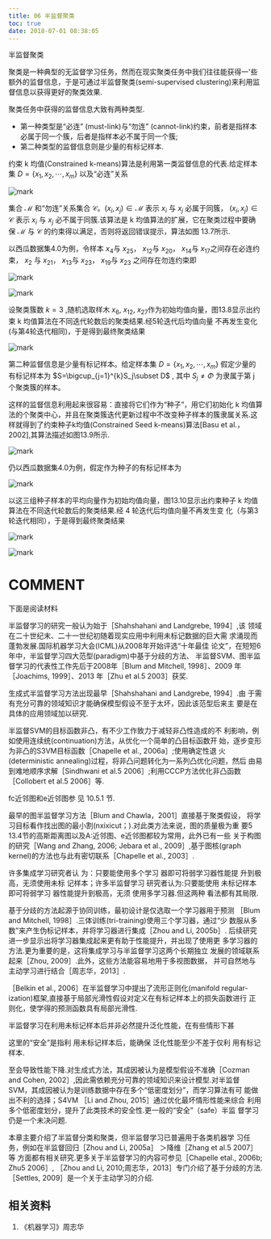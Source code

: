```yaml
---
title: 06 半监督聚类
toc: true
date: 2018-07-01 08:38:05
---
```


半监督聚类


聚类是一种典型的无监督学习任务，然而在现实聚类任务中我们往往能获得一'些额外的监督信息，于是可通过半监督聚类(semi-supervised clustering)来利用监督信息以获得更好的聚类效果.



聚类任务中获得的监督信息大致有两种类型.
- 第一种类型是“必连” (must-link)与“勿连” (cannot-link)约束，前者是指样本必属于同一个簇，后者是指样本必不属于同一个簇;
- 第二种类型的监督信息则是少量的有标记样本.

约束 k 均值(Constrained k-means)算法是利用第一类监督信息的代表.给定样本集 $D=\{x_1,x_2,\cdots ,x_m\}$  以及“必连”关系

![mark](http://pacdb2bfr.bkt.clouddn.com/blog/image/180701/jIBHLKG1ll.png?imageslim)

集合 $\mathcal{M}$ 和“勿连”关系集合 $\mathcal{C}$。$(x_i,x_j)\in\mathcal{M}$ 表示 $x_i$ 与 $x_j$ 必属于同簇， $(x_i,x_j)\in\mathcal{C}$ 表示 $x_i$ 与 $x_j$ 必不属于同簇.该算法是 k 均值算法的扩展，它在聚类过程中要确保 $\mathcal{M}$ 与 $\mathcal{C}$ 的约束得以满足，否则将返回错误提示，算法如图 13.7所示.

以西瓜数据集4.0为例，令样本 $x_4$与 $x_{25}$， $x_{12}$与 $x_{20}$， $x_{14}$与 $x_{17}$之间存在必连约束， $x_{2}$ 与 $x_{21}$， $x_{13}$与 $x_{23}$， $x_{19}$与 $x_{23}$ 之间存在勿连约束即

![mark](http://pacdb2bfr.bkt.clouddn.com/blog/image/180701/LJmg10g46k.png?imageslim)



![mark](http://pacdb2bfr.bkt.clouddn.com/blog/image/180701/J2EfDHiFEJ.png?imageslim)


设聚类簇数 $k = 3$ ,随机选取样木 $x_6$, $x_12$, $x_27$作为初始均值向量，图13.8显示出约束 k 均值算法在不同迭代轮数后的聚类结果.经5轮迭代后均值向量 不再发生变化(与第4轮迭代相同)，于是得到最终聚类结果

![mark](http://pacdb2bfr.bkt.clouddn.com/blog/image/180701/Dll9LeDEDE.png?imageslim)


第二种监督信息是少量有标记样本。给定样本集 $D=\{x_1,x_2,\cdots,x_m\}$ 假定少量的有标记样本为 $S=\bigcup_{j=1}^{k}S_j\subset D$ , 其中 $S_j\neq \Phi$ 为隶属于第 j 个聚类簇的样本。

这样的监督信息利用起来很容易：直接将它们作为“种子”，用它们初始化 k 均值算法的个聚类中心，并且在聚类簇迭代更新过程中不改变种子样本的簇隶属关系.这样就得到了约束种子k均值(Constrained Seed k-means)算法[Basu et al.，2002],其算法描述如图13.9所示.


![mark](http://pacdb2bfr.bkt.clouddn.com/blog/image/180701/3e7fK1CgBK.png?imageslim)


仍以西瓜数据集4.0为例，假定作为种子的有标记样本为

![mark](http://pacdb2bfr.bkt.clouddn.com/blog/image/180701/bbIL94iI4k.png?imageslim)

以这三组种子样本的平均向量作为初始均值向量，图13.10显示出约束种子 k 均值算法在不同迭代轮数后的聚类结果.经 4 轮迭代后均值向量不再发生变 化（与第3轮迭代相同），于是得到最终聚类结果

![mark](http://pacdb2bfr.bkt.clouddn.com/blog/image/180701/a2HK9Kfdcc.png?imageslim)

![mark](http://pacdb2bfr.bkt.clouddn.com/blog/image/180701/3AGb4jeCli.png?imageslim)





# COMMENT


下面是阅读材料

半监督学习的研究一般认为始于［Shahshahani and Landgrebe, 1994］,该 领域在二十世纪末、二十一世纪初随着现实应用中利用未标记数据的巨大需 求涌现而蓬勃发展.国际机器学习大会(ICML)从2008年开始评选“十年最佳 论文”，在短短6年中，半监督学习四大范型(paradigm)中基于分歧的方法、 半监督SVM、图半监督学习的代表性工作先后于2008年［Blum and Mitchell, 1998］、2009 年［Joachims, 1999］、2013 年［Zhu et al.5 2003］获奖.

生成式半监督学习方法出现最早［Shahshahani and Landgrebe, 1994］.由 于需有充分可靠的领域知识才能确保模型假设不至于太坏，因此该范型后来主 要是在具体的应用领域加以研究.

半监督SVM的目标函数非凸，有不少工作致力于减轻非凸性造成的不 利影响，例如使用连续统(continuation)方法，从优化一个简单的凸目标函数开 始，逐步变形为非凸的S3VM目标函数［Chapelle et al., 2006a］;使用确定性退 火(deterministic annealing)过程，将非凸问题转化为一系列凸优化问题，然后 由易到难地顺序求解［Sindhwani et al.5 2006］;利用CCCP方法优化非凸函数 ［Collobert et al.5 2006］等.

fc近邻图和e近邻图参 见 10.5.1 节.


最早的图半监督学习方法［Blum and Chawla，2001］直接基于聚类假设， 将学习目标看作找出图的最小割(nxixicut；).对此类方法来说，图的质量极为重 要5 13.4节的高斯距离图以及A:近邻图、e近邻图都较为常用，此外已有一些 关于构图的研究［Wang and Zhang, 2006; Jebara et al., 2009］,基于图核(graph kernel)的方法也与此有密切联系［Chapelle et al., 2003］.

许多集成学习研究者认 为：只要能使用多个学习 器即可将弱学习器性能提 升到极高，无须使用未标 记样本；许多半监督学习 研究者认为:只要能使用 未标记样本即可将弱学习 器性能提升到极高，无须 使用多学习器.但这两种 看法都有其局限.


基于分歧的方法起源于协同训练，最初设计是仅选取一个学习器用于预测 ［Blum and Mitchell, 1998］.三体训练(tri-training)使用三个学习器，通过“少 数服从多数”来产生伪标记样本，并将学习器进行集成［Zhou and Li, 2005b］. 后续研究进一步显示出将学习器集成起来更有助于性能提升，并出现了使用更 多学习器的方法.更为重要的是，这将集成学习与半监督学习这两个长期独立 发展的领域联系起来［Zhou, 2009］.此外，这些方法能容易地用于多视图数据， 并可自然地与主动学习进行结合［周志华，2013］.

［Belkin et al., 2006］在半监督学习中提出了流形正则化(manifold regular-ization)框架,直接基于局部光滑性假设对定义在有标记样本上的损失函数进行 正则化，使学得的预测函数具有局部光滑性.

半监督学习在利用未标记样本后并非必然提升泛化性能，在有些情形下甚

这里的“安全”是指利 用未标记样本后，能确保 泛化性能至少不差于仅利 用有标记样本.


至会导致性能下降.对生成式方法，其成因被认为是模型假设不准确［Cozman and Cohen, 2002］,因此需依赖充分可靠的领域知识来设计模型.对半监督 SVM，其成因被认为是训练数据中存在多个“低密度划分”，而学习算法有可 能做出不利的选择；S4VM ［Li and Zhou, 2015］通过优化最坏情形性能来综合 利用多个低密度划分，提升了此类技术的安全性.更一般的“安全”（safe）半监 督学习仍是一个未决问题.

本章主要介绍了半监督分类和聚类，但半监督学习已普遍用于各类机器学 习任务，例如在半监督回归［Zhou and Li, 2005a］ ＞降维［Zhang et al.5 2007］等 方面都有相关研究.更多关于半监督学习的内容可参见［Chapelle etal., 2006b; Zhu5 2006］, ［Zhou and Li, 2010;周志华，2013］专门介绍了基于分歧的方法. ［Settles, 2009］是一个关于主动学习的介绍.




## 相关资料
1. 《机器学习》周志华
